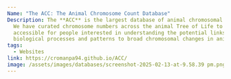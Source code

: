 ```yaml
---
Name: "The ACC: The Animal Chromosome Count Database"
Description: The **ACC** is the largest database of animal chromosomal counts.
  We have curated chromosome numbers across the animal Tree of Life to make data
  accessible for people interested in understanding the potential links between
  biological processes and patterns to broad chromosomal changes in animals.
tags:
  - Websites
link: https://cromanpa94.github.io/ACC/
image: /assets/images/databases/screenshot-2025-02-13-at-9.58.39 pm.png
---
```

